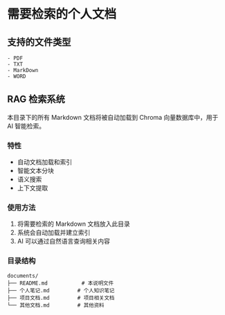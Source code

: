 # 需要检索的个人文档

## 支持的文件类型
    - PDF
    - TXT
    - MarkDown
    - WORD

## RAG 检索系统

本目录下的所有 Markdown 文档将被自动加载到 Chroma 向量数据库中，用于 AI 智能检索。

### 特性
- 自动文档加载和索引
- 智能文本分块
- 语义搜索
- 上下文提取

### 使用方法
1. 将需要检索的 Markdown 文档放入此目录
2. 系统会自动加载并建立索引
3. AI 可以通过自然语言查询相关内容

### 目录结构
```
documents/
├── README.md           # 本说明文件
├── 个人笔记.md         # 个人知识笔记
├── 项目文档.md         # 项目相关文档
└── 其他文档.md         # 其他资料
```